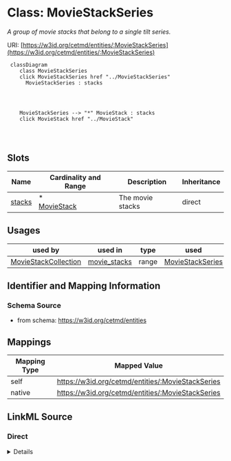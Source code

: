

# Class: MovieStackSeries


_A group of movie stacks that belong to a single tilt series._





URI: [https://w3id.org/cetmd/entities/:MovieStackSeries](https://w3id.org/cetmd/entities/:MovieStackSeries)






```mermaid
 classDiagram
    class MovieStackSeries
    click MovieStackSeries href "../MovieStackSeries"
      MovieStackSeries : stacks
        
          
    
    
    MovieStackSeries --> "*" MovieStack : stacks
    click MovieStack href "../MovieStack"

        
      
```




<!-- no inheritance hierarchy -->


## Slots

| Name | Cardinality and Range | Description | Inheritance |
| ---  | --- | --- | --- |
| [stacks](stacks.md) | * <br/> [MovieStack](MovieStack.md) | The movie stacks | direct |





## Usages

| used by | used in | type | used |
| ---  | --- | --- | --- |
| [MovieStackCollection](MovieStackCollection.md) | [movie_stacks](movie_stacks.md) | range | [MovieStackSeries](MovieStackSeries.md) |






## Identifier and Mapping Information







### Schema Source


* from schema: https://w3id.org/cetmd/entities




## Mappings

| Mapping Type | Mapped Value |
| ---  | ---  |
| self | https://w3id.org/cetmd/entities/:MovieStackSeries |
| native | https://w3id.org/cetmd/entities/:MovieStackSeries |







## LinkML Source

<!-- TODO: investigate https://stackoverflow.com/questions/37606292/how-to-create-tabbed-code-blocks-in-mkdocs-or-sphinx -->

### Direct

<details>
```yaml
name: MovieStackSeries
description: A group of movie stacks that belong to a single tilt series.
from_schema: https://w3id.org/cetmd/entities
attributes:
  stacks:
    name: stacks
    description: The movie stacks.
    from_schema: https://w3id.org/cetmd/image_entities
    rank: 1000
    domain_of:
    - MovieStackSeries
    range: MovieStack
    multivalued: true

```
</details>

### Induced

<details>
```yaml
name: MovieStackSeries
description: A group of movie stacks that belong to a single tilt series.
from_schema: https://w3id.org/cetmd/entities
attributes:
  stacks:
    name: stacks
    description: The movie stacks.
    from_schema: https://w3id.org/cetmd/image_entities
    rank: 1000
    alias: stacks
    owner: MovieStackSeries
    domain_of:
    - MovieStackSeries
    range: MovieStack
    multivalued: true

```
</details>
